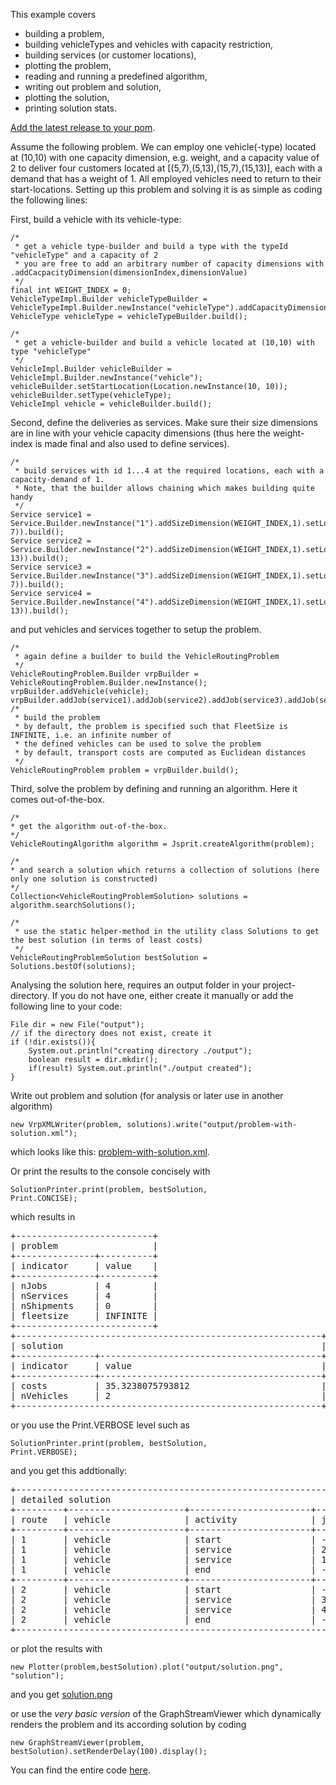 This example covers
- building a problem,
- building vehicleTypes and vehicles with capacity restriction,
- building services (or customer locations),  
- plotting the problem,
- reading and running a predefined algorithm,
- writing out problem and solution,
- plotting the solution,
- printing solution stats.

[Add the latest release to your pom](https://github.com/jsprit/jsprit/wiki/Add-latest-release-to-your-pom).

Assume the following problem. We can employ one vehicle(-type) located at (10,10) with one capacity dimension, e.g. weight, and a capacity value of 2 to deliver four customers located at [(5,7),(5,13),(15,7),(15,13)], each with a demand that has a weight of 1. All employed vehicles need to return to their start-locations. Setting up this problem and solving it is as simple as coding the following lines: 

First, build a vehicle with its vehicle-type:

<pre><code>/*
 * get a vehicle type-builder and build a type with the typeId "vehicleType" and a capacity of 2
 * you are free to add an arbitrary number of capacity dimensions with .addCacpacityDimension(dimensionIndex,dimensionValue)
 */
final int WEIGHT_INDEX = 0;
VehicleTypeImpl.Builder vehicleTypeBuilder = VehicleTypeImpl.Builder.newInstance("vehicleType").addCapacityDimension(WEIGHT_INDEX,2);
VehicleType vehicleType = vehicleTypeBuilder.build();

/*
 * get a vehicle-builder and build a vehicle located at (10,10) with type "vehicleType"
 */
VehicleImpl.Builder vehicleBuilder = VehicleImpl.Builder.newInstance("vehicle");
vehicleBuilder.setStartLocation(Location.newInstance(10, 10));
vehicleBuilder.setType(vehicleType); 
VehicleImpl vehicle = vehicleBuilder.build();
</code></pre>

Second, define the deliveries as services. Make sure their size dimensions are in line with your vehicle capacity dimensions (thus here the weight-index is made final and also used to define services).
<pre><code>/*
 * build services with id 1...4 at the required locations, each with a capacity-demand of 1.
 * Note, that the builder allows chaining which makes building quite handy
 */
Service service1 = Service.Builder.newInstance("1").addSizeDimension(WEIGHT_INDEX,1).setLocation(Location.newInstance(5, 7)).build();
Service service2 = Service.Builder.newInstance("2").addSizeDimension(WEIGHT_INDEX,1).setLocation(Location.newInstance(5, 13)).build();
Service service3 = Service.Builder.newInstance("3").addSizeDimension(WEIGHT_INDEX,1).setLocation(Location.newInstance(15, 7)).build();
Service service4 = Service.Builder.newInstance("4").addSizeDimension(WEIGHT_INDEX,1).setLocation(Location.newInstance(15, 13)).build();
</code></pre>

and put vehicles and services together to setup the problem.
<pre><code>/*
 * again define a builder to build the VehicleRoutingProblem
 */
VehicleRoutingProblem.Builder vrpBuilder = VehicleRoutingProblem.Builder.newInstance();
vrpBuilder.addVehicle(vehicle);
vrpBuilder.addJob(service1).addJob(service2).addJob(service3).addJob(service4);
/*
 * build the problem
 * by default, the problem is specified such that FleetSize is INFINITE, i.e. an infinite number of 
 * the defined vehicles can be used to solve the problem
 * by default, transport costs are computed as Euclidean distances
 */
VehicleRoutingProblem problem = vrpBuilder.build();
</code></pre>


Third, solve the problem by defining and running an algorithm. Here it comes out-of-the-box.
<pre><code>/*
* get the algorithm out-of-the-box. 
*/
VehicleRoutingAlgorithm algorithm = Jsprit.createAlgorithm(problem);

/*
* and search a solution which returns a collection of solutions (here only one solution is constructed)
*/
Collection&lt;VehicleRoutingProblemSolution&gt; solutions = algorithm.searchSolutions();

/*
 * use the static helper-method in the utility class Solutions to get the best solution (in terms of least costs)
 */
VehicleRoutingProblemSolution bestSolution = Solutions.bestOf(solutions);
</code></pre>

Analysing the solution here, requires an output folder in your project-directory. If you do not have one, either create it manually or add the following line to your code:
<pre><code>File dir = new File("output");
// if the directory does not exist, create it
if (!dir.exists()){
	System.out.println("creating directory ./output");
	boolean result = dir.mkdir();  
	if(result) System.out.println("./output created");  
}
</code></pre>


Write out problem and solution (for analysis or later use in another algorithm)
<pre><code>new VrpXMLWriter(problem, solutions).write("output/problem-with-solution.xml");
</code></pre>
which looks like this: [problem-with-solution.xml](https://github.com/jsprit/misc-rep/raw/master/wiki-images/problem-with-solution.xml).

Or print the results to the console concisely with

<code>SolutionPrinter.print(problem, bestSolution, Print.CONCISE);</code>

which results in
<pre><samp>+--------------------------+
| problem                  |
+---------------+----------+
| indicator     | value    |
+---------------+----------+
| nJobs         | 4        | 
| nServices     | 4        | 
| nShipments    | 0        | 
| fleetsize     | INFINITE | 
+--------------------------+
+----------------------------------------------------------+
| solution                                                 |
+---------------+------------------------------------------+
| indicator     | value                                    |
+---------------+------------------------------------------+
| costs         | 35.3238075793812                         | 
| nVehicles     | 2                                        | 
+----------------------------------------------------------+
</samp></pre>

or you use the Print.VERBOSE level such as 

<code>SolutionPrinter.print(problem, bestSolution, Print.VERBOSE);</code>

and you get this addtionally:
<pre><samp>+--------------------------------------------------------------------------------------------------------------------------------+
| detailed solution                                                                                                              |
+---------+----------------------+-----------------------+-----------------+-----------------+-----------------+-----------------+
| route   | vehicle              | activity              | job             | arrTime         | endTime         | costs           |
+---------+----------------------+-----------------------+-----------------+-----------------+-----------------+-----------------+
| 1       | vehicle              | start                 | -               | undef           | 0               | 0               |
| 1       | vehicle              | service               | 2               | 6               | 6               | 6               |
| 1       | vehicle              | service               | 1               | 12              | 12              | 12              |
| 1       | vehicle              | end                   | -               | 18              | undef           | 18              |
+---------+----------------------+-----------------------+-----------------+-----------------+-----------------+-----------------+
| 2       | vehicle              | start                 | -               | undef           | 0               | 0               |
| 2       | vehicle              | service               | 3               | 6               | 6               | 6               |
| 2       | vehicle              | service               | 4               | 12              | 12              | 12              |
| 2       | vehicle              | end                   | -               | 18              | undef           | 18              |
+--------------------------------------------------------------------------------------------------------------------------------+
</samp></pre>


or plot the results with

<code>new Plotter(problem,bestSolution).plot("output/solution.png", "solution");</code>

and you get [solution.png](https://github.com/jsprit/misc-rep/blob/master/wiki-images/solution.png)

or use the <em>very basic version</em> of the GraphStreamViewer which dynamically renders the problem and its according solution by coding

<code>new GraphStreamViewer(problem, bestSolution).setRenderDelay(100).display();</code>


You can find the entire code [here](https://github.com/graphhopper/jsprit/blob/master/jsprit-examples/src/main/java/com/graphhopper/jsprit/examples/SimpleExample.java).